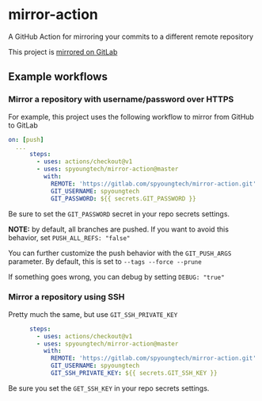 # mirror-action
A GitHub Action for mirroring your commits to a different remote repository

This project is [mirrored on GitLab](https://gitlab.com/spyoungtech/mirror-action)

## Example workflows

### Mirror a repository with username/password over HTTPS

For example, this project uses the following workflow to mirror from GitHub to GitLab

```yaml
on: [push]
  ...
      steps:
        - uses: actions/checkout@v1
        - uses: spyoungtech/mirror-action@master
          with:
            REMOTE: 'https://gitlab.com/spyoungtech/mirror-action.git'
            GIT_USERNAME: spyoungtech
            GIT_PASSWORD: ${{ secrets.GIT_PASSWORD }}
```

Be sure to set the `GIT_PASSWORD` secret in your repo secrets settings.


**NOTE:** by default, all branches are pushed. If you want to avoid 
this behavior, set `PUSH_ALL_REFS: "false"`

You can further customize the push behavior with the `GIT_PUSH_ARGS` parameter. 
By default, this is set to `--tags --force --prune`

If something goes wrong, you can debug by setting `DEBUG: "true"`

### Mirror a repository using SSH

Pretty much the same, but use `GIT_SSH_PRIVATE_KEY`

```yaml
      steps:
        - uses: actions/checkout@v1
        - uses: spyoungtech/mirror-action@master
          with:
            REMOTE: 'https://gitlab.com/spyoungtech/mirror-action.git'
            GIT_USERNAME: spyoungtech
            GIT_SSH_PRIVATE_KEY: ${{ secrets.GIT_SSH_KEY }}

```
Be sure you set the `GET_SSH_KEY` in your repo secrets settings.
